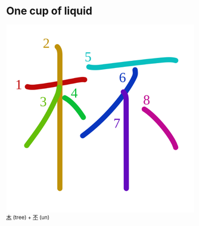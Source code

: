 # One cup of liquid
![676f](Kanji/kanji-colorize/676f.svg)
[木](Kanji/kanji-dict/木.md) (tree) + [不](Kanji/temp-kanji/不.md) (un) 
